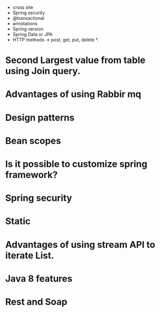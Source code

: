 * cross site
* Spring security
* @transactional
* annotations
* Spring version
* Spring Data or JPA
* HTTP methods -> post, get, put, delete
*. 

# Second Largest value from table using Join query.
# Advantages of using Rabbir mq 
# Design patterns
# Bean scopes
# Is it possible to customize spring framework?
# Spring security
# Static 
# Advantages of using stream API to iterate List.
# Java 8 features
# Rest and Soap
